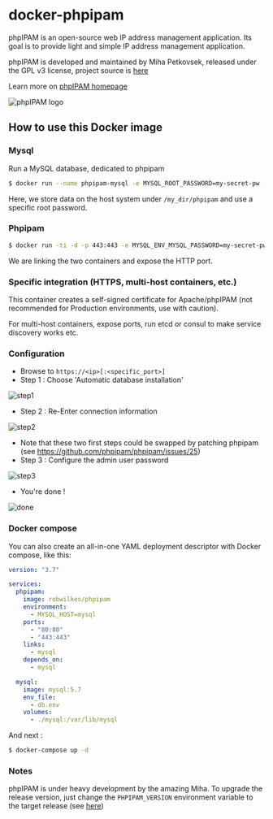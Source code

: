 # docker-phpipam

phpIPAM is an open-source web IP address management application. Its goal is to provide light and simple IP address management application.

phpIPAM is developed and maintained by Miha Petkovsek, released under the GPL v3 license, project source is [here](https://github.com/phpipam/phpipam)

Learn more on [phpIPAM homepage](http://phpipam.net)

![phpIPAM logo](http://phpipam.net/wp-content/uploads/2014/12/phpipam_logo_small.png)

## How to use this Docker image

### Mysql

Run a MySQL database, dedicated to phpipam

```bash
$ docker run --name phpipam-mysql -e MYSQL_ROOT_PASSWORD=my-secret-pw -v /my_dir/phpipam:/var/lib/mysql -d mysql:5.6
```

Here, we store data on the host system under `/my_dir/phpipam` and use a specific root password. 

### Phpipam 

```bash
$ docker run -ti -d -p 443:443 -e MYSQL_ENV_MYSQL_PASSWORD=my-secret-pw --name ipam --link phpipam-mysql:mysql robwilkes/phpipam
```

We are linking the two containers and expose the HTTP port. 

### Specific integration (HTTPS, multi-host containers, etc.)

This container creates a self-signed certificate for Apache/phpIPAM (not recommended for Production environments, use with caution).

For multi-host containers, expose ports, run etcd or consul to make service discovery works etc. 

### Configuration 

* Browse to `https://<ip>[:<specific_port>]`
* Step 1 : Choose 'Automatic database installation'

![step1](https://cloud.githubusercontent.com/assets/4225738/8746785/01758b9e-2c8d-11e5-8643-7f5862c75efe.png)

* Step 2 : Re-Enter connection information

![step2](https://cloud.githubusercontent.com/assets/4225738/8746789/0ad367e2-2c8d-11e5-80bb-f5093801e139.png)

* Note that these two first steps could be swapped by patching phpipam (see https://github.com/phpipam/phpipam/issues/25)
* Step 3 : Configure the admin user password

![step3](https://cloud.githubusercontent.com/assets/4225738/8746790/0c434bf6-2c8d-11e5-9ae7-b7d1021b7aa0.png)

* You're done ! 

![done](https://cloud.githubusercontent.com/assets/4225738/8746792/0d6fa34e-2c8d-11e5-8002-3793361ae34d.png)

### Docker compose 

You can also create an all-in-one YAML deployment descriptor with Docker compose, like this:

```yaml
version: "3.7"

services:
  phpipam:
    image: robwilkes/phpipam
    environment:
      - MYSQL_HOST=mysql
    ports:
      - "80:80"
      - "443:443"
    links:
      - mysql
    depends_on:
      - mysql

  mysql:
    image: mysql:5.7
    env_file:
      - db.env
    volumes:
      - ./mysql:/var/lib/mysql
```

And next :

```bash 
$ docker-compose up -d
```

### Notes

phpIPAM is under heavy development by the amazing Miha. 
To upgrade the release version, just change the `PHPIPAM_VERSION` environment variable to the target release (see [here](https://github.com/phpipam/phpipam/releases)) 
